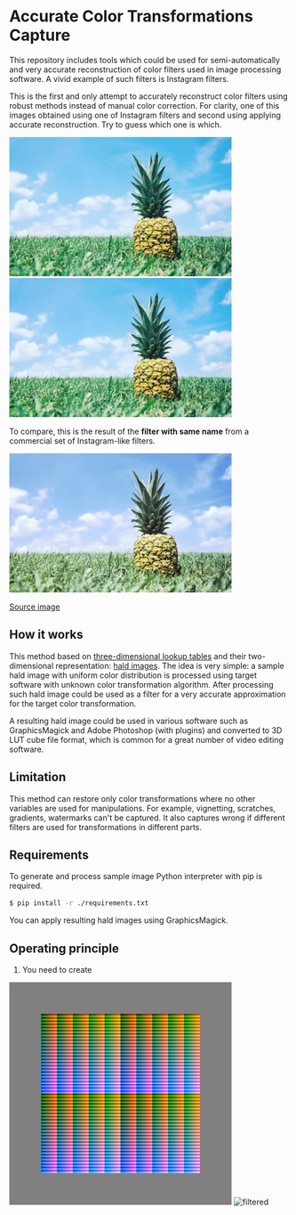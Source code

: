 # Accurate Color Transformations Capture

This repository includes tools which could be used for semi-automatically
and very accurate reconstruction of color filters used
in image processing software.
A vivid example of such filters is Instagram filters.

This is the first and only attempt to accurately reconstruct
color filters using robust methods instead of manual color correction.
For clarity, one of this images obtained using one of Instagram filters
and second using applying accurate reconstruction.
Try to guess which one is which.

<img src="./static/reconstruction.jpg" width="400" alt="reconstruction"> <img src="./static/inst.jpg" width="400" alt="inst">

To compare, this is the result of the **filter with same name** from
a commercial set of Instagram-like filters.

<img src="./static/foreign.jpg" width="400" alt="foreign">

[Source image](./static/source.jpg)

## How it works

This method based on [three-dimensional lookup tables][wiki-luts]
and their two-dimensional representation: [hald images][hald-image].
The idea is very simple: a sample hald image with uniform color distribution
is processed using target software with unknown color transformation algorithm.
After processing such hald image could be used as a filter
for a very accurate approximation for the target color transformation.

A resulting hald image could be used in various software such as
GraphicsMagick and Adobe Photoshop (with plugins) and converted to
3D LUT cube file format, which is common for a great number
of video editing software.

## Limitation

This method can restore only color transformations where
no other variables are used for manipulations.
For example, vignetting, scratches, gradients, watermarks can't be captured.
It also captures wrong if different filters are used for transformations
in different parts.

## Requirements

To generate and process sample image Python interpreter with pip is required.

```bash
$ pip install -r ./requirements.txt 
```

You can apply resulting hald images using GraphicsMagick.

## Operating principle

1. You need to create 

  <img src="./raw/0.original.png" width="400" alt="original"> <img src="./res/pineapple.hefe.jpeg" width="400" alt="filtered">



  [wiki-luts]: https://en.wikipedia.org/wiki/3D_lookup_table
  [hald-image]: http://www.quelsolaar.com/technology/clut.html